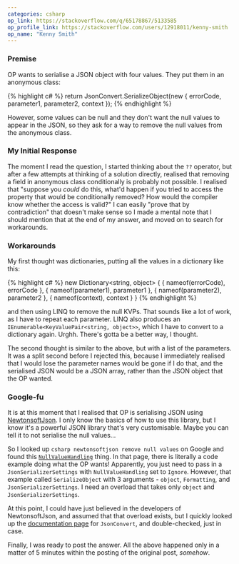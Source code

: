```yaml
---
categories: csharp
op_link: https://stackoverflow.com/q/65178867/5133585
op_profile_link: https://stackoverflow.com/users/12918011/kenny-smith
op_name: "Kenny Smith"
---
```


### Premise

OP wants to serialise a JSON object with four values. They put them in an anonymous class:

{% highlight c# %}
return JsonConvert.SerializeObject(new
{
    errorCode,
    parameter1,
    parameter2,
    context 
});
{% endhighlight %}

However, some values can be null and they don't want the null values to appear in the JSON, so they ask for a way to remove the null values from the anonymous class.

### My Initial Response

The moment I read the question, I started thinking about the `??` operator, but after a few attempts at thinking of a solution directly, realised that removing a field in anonymous class conditionally is probably not possible. I realised that "suppose you *could* do this, what'd happen if you tried to access the property that would be conditionally removed? How would the compiler know whether the access is valid?" I can easily "prove that by contradiction" that doesn't make sense so I made a mental note that I should mention that at the end of my answer, and moved on to search for workarounds.

### Workarounds

My first thought was dictionaries, putting all the values in a dictionary like this:

{% highlight c# %}
new Dictionary<string, object>
{
    { nameof(errorCode), errorCode },
    { nameof(parameter1), parameter1 },
    { nameof(parameter2), parameter2 },
    { nameof(context), context } 
}
{% endhighlight %}

and then using LINQ to remove the null KVPs. That sounds like a lot of work, as I have to repeat each parameter. LINQ also produces an `IEnumerable<KeyValuePair<string, object>>`, which I have to convert to a dictionary again. Urghh. There's gotta be a better way, I thought.

The second thought is similar to the above, but with a list of the parameters. It was a split second before I rejected this, because I immediately realised that I would lose the parameter names would be gone if I do that, and the serialised JSON would be a JSON array, rather than the JSON object that the OP wanted.

### Google-fu

It is at this moment that I realised that OP is serialising JSON using [NewtonsoftJson](https://www.newtonsoft.com). I only know the basics of how to use this library, but I know it's a powerful JSON library that's very customisable. Maybe you can tell it to not serialise the null values...

So I looked up `csharp newtonsoftjson remove null values` on Google and found this [`NullValueHandling`](https://www.newtonsoft.com/json/help/html/NullValueHandlingIgnore.htm) thing. In that page, there is literally a code example doing what the OP wants! Apparently, you just need to pass in a `JsonSerializerSettings` with `NullValueHandling` set to `Ignore`. However, that example called `SerializeObject` with 3 arguments - `object`, `Formatting`, and `JsonSerializerSettings`. I need an overload that takes only `object` and `JsonSerializerSettings`.

At this point, I could have just believed in the developers of NewtonsoftJson, and assumed that that overload exists, but I quickly looked up the [documentation page](https://www.newtonsoft.com/json/help/html/M_Newtonsoft_Json_JsonConvert_SerializeObject_5.htm) for `JsonConvert`, and double-checked, just in case.

Finally, I was ready to post the answer. All the above happened only in a matter of 5 minutes within the posting of the original post, *somehow*.
